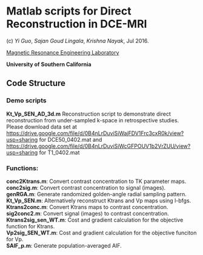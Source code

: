 Matlab scripts for Direct Reconstruction in DCE-MRI
============================================================

(c) *Yi Guo*, *Sajan Goud Lingala*, *Krishna Nayak*, Jul 2016.

[Magnetic Resonance Engineering Laboratory](https://mrel.usc.edu)

**University of Southern California**

Code Structure
--------------
### Demo scripts
**Kt_Vp_SEN_AD_3d.m**
Reconstruction script to demonstrate direct reconstruction from under-sampled k-space in retrospective studies.  
Please download data set at https://drive.google.com/file/d/0B4nLrDuviSiWajFDV1Frc3cxR0k/view?usp=sharing for DCE50_0402.mat and
https://drive.google.com/file/d/0B4nLrDuviSiWcGFPOUV1b2VrZUU/view?usp=sharing for T1_0402.mat

### Functions: 
**conc2Ktrans.m**: 
	Convert contrast concentration to TK parameter maps.  
**conc2sig.m**: 
	Convert contrast concentration to signal (images).  
**genRGA.m**: 
	Generate randomized golden-angle radial sampling pattern.  
**Kt_Vp_SEN.m**: 
	Alternatively reconstruct Ktrans and Vp maps using l-bfgs.  
**Ktrans2conc.m**: 
	Convert Ktrans maps to contrast concentration.  
**sig2conc2.m**: 
	Convert signal (images) to contrast concentration.  
**Ktrans2sig_sen_WT.m**: 
	Cost and gradient calculation for the objective function for Ktrans.  
**Vp2sig_SEN_WT.m**: 
	Cost and gradient calculation for the objective funciton for Vp.  
**SAIF_p.m**: 
	Generate population-averaged AIF.  
